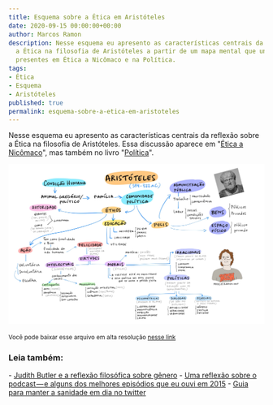 ```yaml
---
title: Esquema sobre a Ética em Aristóteles
date: 2020-09-15 00:00:00+00:00
author: Marcos Ramon
description: Nesse esquema eu apresento as características centrais da reflexão sobre
  a Ética na filosofia de Aristóteles a partir de um mapa mental que une as discussões
  presentes em Ética a Nicômaco e na Política.
tags:
- Ética
- Esquema
- Aristóteles
published: true
permalink: esquema-sobre-a-etica-em-aristoteles
---
```

Nesse esquema eu apresento as características centrais da reflexão sobre a Ética na filosofia de Aristóteles. Essa discussão aparece em "[Ética a Nicômaco](https://amzn.to/3mofvkL)", mas também no livro "[Política](https://amzn.to/2ZFK7EO)".

<img src="/assets/img/eticaaristoteles.jpg">

<small>Você pode baixar esse arquivo em alta resolução <a href="https://drive.google.com/file/d/1P0x0TNThAvqT7LEjW1gpf8FBaBwPs26s/view?usp=sharing">nesse link</a></small>



<h3>Leia também:</h3>
- <a href="/judith-butler-e-a-reflexao-filosofica-sobre-genero">Judith Butler e a reflexão filosófica sobre gênero</a>
- <a href="/uma-reflexao-sobre-o-podcast-e-alguns-dos-melhores-episodios-que-eu-ouvi-em-2015">Uma reflexão sobre o podcast — e alguns dos melhores episódios que eu ouvi em 2015</a>
- <a href="/guia-para-manter-a-sanidade-em-dia-no-twitter">Guia para manter a sanidade em dia no twitter</a>
